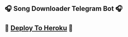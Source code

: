 ## 🎧 Song Downloader Telegram Bot 🎧

## 🚀 [Deploy To Heroku](https://dashboard.heroku.com/new?template=https://github.com/CrushMishu/Music-Bot) 🚀
